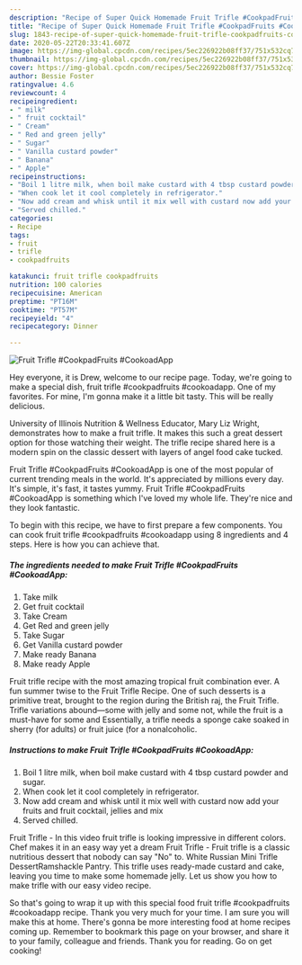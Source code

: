 ```yaml
---
description: "Recipe of Super Quick Homemade Fruit Trifle #CookpadFruits #CookoadApp"
title: "Recipe of Super Quick Homemade Fruit Trifle #CookpadFruits #CookoadApp"
slug: 1843-recipe-of-super-quick-homemade-fruit-trifle-cookpadfruits-cookoadapp
date: 2020-05-22T20:33:41.607Z
image: https://img-global.cpcdn.com/recipes/5ec226922b08ff37/751x532cq70/fruit-trifle-cookpadfruits-cookoadapp-recipe-main-photo.jpg
thumbnail: https://img-global.cpcdn.com/recipes/5ec226922b08ff37/751x532cq70/fruit-trifle-cookpadfruits-cookoadapp-recipe-main-photo.jpg
cover: https://img-global.cpcdn.com/recipes/5ec226922b08ff37/751x532cq70/fruit-trifle-cookpadfruits-cookoadapp-recipe-main-photo.jpg
author: Bessie Foster
ratingvalue: 4.6
reviewcount: 4
recipeingredient:
- " milk"
- " fruit cocktail"
- " Cream"
- " Red and green jelly"
- " Sugar"
- " Vanilla custard powder"
- " Banana"
- " Apple"
recipeinstructions:
- "Boil 1 litre milk, when boil make custard with 4 tbsp custard powder and sugar."
- "When cook let it cool completely in refrigerator."
- "Now add cream and whisk until it mix well with custard now add your fruits and fruit cocktail, jellies and mix"
- "Served chilled."
categories:
- Recipe
tags:
- fruit
- trifle
- cookpadfruits

katakunci: fruit trifle cookpadfruits 
nutrition: 100 calories
recipecuisine: American
preptime: "PT16M"
cooktime: "PT57M"
recipeyield: "4"
recipecategory: Dinner

---
```



![Fruit Trifle #CookpadFruits #CookoadApp](https://img-global.cpcdn.com/recipes/5ec226922b08ff37/751x532cq70/fruit-trifle-cookpadfruits-cookoadapp-recipe-main-photo.jpg)

Hey everyone, it is Drew, welcome to our recipe page. Today, we're going to make a special dish, fruit trifle #cookpadfruits #cookoadapp. One of my favorites. For mine, I'm gonna make it a little bit tasty. This will be really delicious.

University of Illinois Nutrition &amp; Wellness Educator, Mary Liz Wright, demonstrates how to make a fruit trifle. It makes this such a great dessert option for those watching their weight. The trifle recipe shared here is a modern spin on the classic dessert with layers of angel food cake tucked.

Fruit Trifle #CookpadFruits #CookoadApp is one of the most popular of current trending meals in the world. It's appreciated by millions every day. It's simple, it's fast, it tastes yummy. Fruit Trifle #CookpadFruits #CookoadApp is something which I've loved my whole life. They're nice and they look fantastic.


To begin with this recipe, we have to first prepare a few components. You can cook fruit trifle #cookpadfruits #cookoadapp using 8 ingredients and 4 steps. Here is how you can achieve that.

<!--inarticleads1-->

##### The ingredients needed to make Fruit Trifle #CookpadFruits #CookoadApp:

1. Take  milk
1. Get  fruit cocktail
1. Take  Cream
1. Get  Red and green jelly
1. Take  Sugar
1. Get  Vanilla custard powder
1. Make ready  Banana
1. Make ready  Apple


Fruit trifle recipe with the most amazing tropical fruit combination ever. A fun summer twise to the Fruit Trifle Recipe. One of such desserts is a primitive treat, brought to the region during the British raj, the Fruit Trifle. Trifle variations abound—some with jelly and some not, while the fruit is a must-have for some and Essentially, a trifle needs a sponge cake soaked in sherry (for adults) or fruit juice (for a nonalcoholic. 

<!--inarticleads2-->

##### Instructions to make Fruit Trifle #CookpadFruits #CookoadApp:

1. Boil 1 litre milk, when boil make custard with 4 tbsp custard powder and sugar.
1. When cook let it cool completely in refrigerator.
1. Now add cream and whisk until it mix well with custard now add your fruits and fruit cocktail, jellies and mix
1. Served chilled.


Fruit Trifle - In this video fruit trifle is looking impressive in different colors. Chef makes it in an easy way yet a dream Fruit Trifle - Fruit trifle is a classic nutritious dessert that nobody can say &#34;No&#34; to. White Russian Mini Trifle DessertRamshackle Pantry. This trifle uses ready-made custard and cake, leaving you time to make some homemade jelly. Let us show you how to make trifle with our easy video recipe. 

So that's going to wrap it up with this special food fruit trifle #cookpadfruits #cookoadapp recipe. Thank you very much for your time. I am sure you will make this at home. There's gonna be more interesting food at home recipes coming up. Remember to bookmark this page on your browser, and share it to your family, colleague and friends. Thank you for reading. Go on get cooking!
